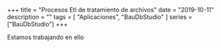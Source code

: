 +++
title = "Procesos Etl de tratamiento de archivos"
date = "2019-10-11"
description = ""
tags = [ "Aplicaciones", "BauDbStudio" ]
series = ["BauDbStudio"]
+++

Estamos trabajando en ello
